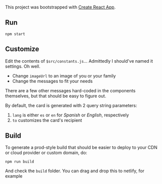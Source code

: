 This project was bootstrapped with [Create React App](https://github.com/facebook/create-react-app).

## Run

`npm start`

## Customize

Edit the contents of `$src/constants.js`... Admittedly I should've named it settings. Oh well.

- Change `imageUrl` to an image of you or your family
- Change the messages to fit your needs

There are a few other messages hard-coded in the components themselves, but that should be easy to figure out.

By default, the card is generated with 2 query string parameters:

1. `lang` is either `es` or `en` for _Spanish_ or _English_, respectively
2. `to` customizes the card's recipient

## Build

To generate a prod-style build that should be easier to deploy to your CDN or cloud provider or custom domain, do:

`npm run build`

And check the `build` folder. You can drag and drop this to netlify, for example
